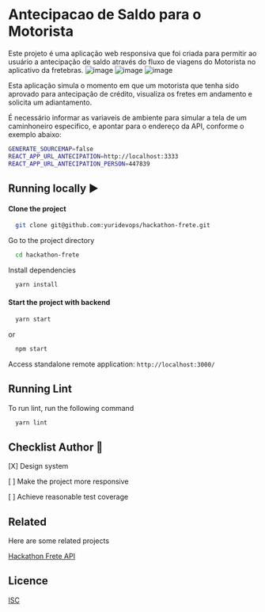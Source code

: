 # Antecipacao de Saldo para o Motorista

Este projeto é uma aplicação web responsiva que foi criada para permitir ao usuário a antecipação de saldo através do fluxo de viagens do Motorista no aplicativo da fretebras.
![image](https://img.shields.io/badge/React-20232A?logo=react&logoColor=61DAFB)
![image](https://img.shields.io/badge/TypeScript-007ACC?logo=typescript&logoColor=white)
![image](https://img.shields.io/badge/styled--components-DB7093?logo=styled-components&logoColor=white)

Esta aplicação simula o momento em que um motorista que tenha sido aprovado para antecipação de crédito, visualiza os fretes em andamento e solicita um adiantamento.

É necessário informar as variaveis de ambiente para simular a tela de um caminhoneiro especifico, e apontar para o endereço da API, conforme o exemplo abaixo:

```bash
GENERATE_SOURCEMAP=false
REACT_APP_URL_ANTECIPATION=http://localhost:3333
REACT_APP_URL_ANTECIPATION_PERSON=447839
```

## Running locally ▶️

#### Clone the project

```bash
  git clone git@github.com:yuridevops/hackathon-frete.git
```

Go to the project directory

```bash
  cd hackathon-frete
```

Install dependencies

```bash
  yarn install
```

#### Start the project with backend

```bash
  yarn start
```

or

```bash
  npm start
```

Access standalone remote application: `http://localhost:3000/`

## Running Lint

To run lint, run the following command

```bash
  yarn lint
```

## Checklist Author :book:

[X] Design system

[ ] Make the project more responsive

[ ] Achieve reasonable test coverage

## Related

Here are some related projects

[Hackathon Frete API](https://github.com/yuridevops/hackathon-frete-api/)
<br/>

## Licence

[ISC](https://www.isc.org/licenses/)
